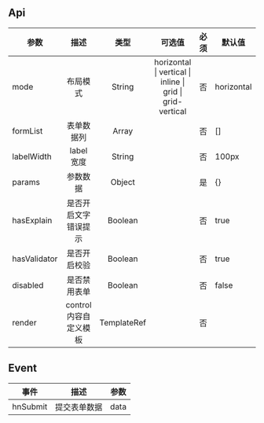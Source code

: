 ## Api

| 参数         |          描述          |    类型     |                          可选值                           | 必须 | 默认值     |
| ------------ | :--------------------: | :---------: | :-------------------------------------------------------: | :--: | ---------- |
| mode         |        布局模式        |   String    | horizontal \| vertical \| inline \| grid \| grid-vertical |  否  | horizontal |
| formList     |       表单数据列       |    Array    |                                                           |  否  | []         |
| labelWidth   |       label 宽度       |   String    |                                                           |  否  | 100px      |
| params       |        参数数据        |   Object    |                                                           |  是  | {}         |
| hasExplain   |  是否开启文字错误提示  |   Boolean   |                                                           |  否  | true       |
| hasValidator |      是否开启校验      |   Boolean   |                                                           |  否  | true       |
| disabled     |      是否禁用表单      |   Boolean   |                                                           |  否  | false      |
| render       | control 内容自定义模板 | TemplateRef |                                                           |  否  |            |

## Event

| 事件     |     描述     | 参数 |
| -------- | :----------: | :--: |
| hnSubmit | 提交表单数据 | data |
